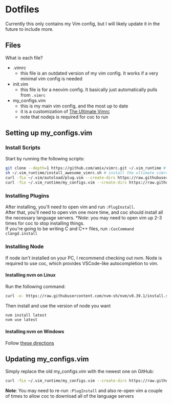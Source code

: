 # Dotfiles

Currently this only contains my Vim config, but I will likely update it in the future to include more.

## Files

What is each file?

- .vimrc
  - this file is an outdated version of my vim config. It works if a very minimal vim config is needed
- init.vim
  - this file is for a neovim config. It basically just automatically pulls from `.vimrc`
- my_configs.vim
  - this is my main vim config, and the most up to date
  - it is a customization of [The Ultimate Vimrc](https://github.com/amix/vimrc.git)
  - note that nodejs is required for coc to run

## Setting up my_configs.vim

### Install Scripts

Start by running the following scripts:

```sh
git clone --depth=1 https://github.com/amix/vimrc.git ~/.vim_runtime # download the ultimate vimrc
sh ~/.vim_runtime/install_awesome_vimrc.sh # install the ultimate vimrc
curl -fLo ~/.vim/autoload/plug.vim --create-dirs https://raw.githubusercontent.com/junegunn/vim-plug/master/plug.vim # download vim plug
curl -fLo ~/.vim_runtime/my_configs.vim --create-dirs https://raw.githubusercontent.com/jere-mie/dotfiles/main/my_configs.vim # download my custom vimrc
```

### Installing Plugins

After installing, you'll need to open vim and run `:PlugInstall`.  
After that, you'll need to open vim one more time, and coc should install all the necessary language servers. **Note*: you may need to open vim up 2-3 times for coc to stop installing things.  
If you're going to be writing C and C++ files, run `:CocCommand clangd.install`

### Installing Node

If node isn't installed on your PC, I recommend checking out nvm. Node is required to use coc, which provides VSCode-like autocompletion to vim.

#### Installing nvm on Linux

Run the following command:

```sh
curl -o- https://raw.githubusercontent.com/nvm-sh/nvm/v0.39.1/install.sh | bash
```

Then install and use the version of node you want

```sh
nvm install latest
nvm use latest
```

#### Installing nvm on Windows

Follow [these directions](https://github.com/coreybutler/nvm-windows#installation--upgrades)

## Updating my_configs.vim

Simply replace the old my_configs.vim with the newest one on GitHub:

```sh
curl -fLo ~/.vim_runtime/my_configs.vim --create-dirs https://raw.githubusercontent.com/jere-mie/dotfiles/main/my_configs.vim # download my custom vimrc
```

**Note**: You may need to re-run `:PlugInstall` and also re-open vim a couple of times to allow coc to download all of the language servers